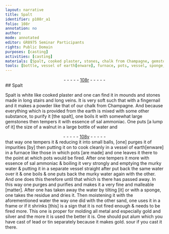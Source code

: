 ```yaml
---
layout: narrative
title: Spalt
identifier: p108r_a1
folio: 108r
annotation: no
author:
mode: annotated
editor: GR8975 Seminar Participants
rights: Public Domain
purposes: [casting]
activities: [casting]
materials: [Spalt, cooked plaster, stones, chalk from Champagne, gemstones, essence of sal ammoniac, water, murky water, sand, metal, gold, silver, alum, lead, tin]
tools: [bottle, vessel of earth[enware], furnace, pots, vessel, sponge, frame]
---
```


 <div class="folio" align="center">- - - - - <a href="http://gallica.bnf.fr/ark:/12148/btv1b10500001g/f221.image" target="_blank">108r</a> - - - - - </div>   
## <span class="material">Spalt</span>

 
<span class="activity"></span> <span class="material">Spalt</span> is white like <span class="material">cooked plaster</span> and one can find it in mounds and <span class="material">stones</span> made in long stairs and long veins. It is very soft such that with a fingernail and it makes a powder like that of our <span class="material">chalk from Champagne</span>. And because everything which is provided from the earth is mixed with some other substance, to purify it [the spalt], one boils it with somewhat large <span class="material">gemstones</span> then tempers it with <span class="material">essence of sal ammoniac</span>. One puts [a lump of it] <span class="unit">the size of a walnut</span> in a large <span class="tool">bottle</span> of <span class="material">water</span> and <div class="folio" align="center">- - - - - <a href="http://gallica.bnf.fr/ark:/12148/btv1b10500001g/f222.image" target="_blank">108v</a> - - - - - </div>that way one tempers it & reducing it into small balls, [one] purges it of impurities [by] then putting it on to cook cleanly in a <span class="tool">vessel of earth[enware]</span> in a <span class="tool">furnace</span> like those in which <span class="tool">pots</span> [are made] and one leaves it there to the point at which <span class="tool">pots</span> would be fired. After one tempers it more with <span class="material">essence of sal ammoniac</span> & boiling it very strongly and emptying the <span class="material">murky water</span> & putting it in a separate <span class="tool">vessel</span> straight after put back the same <span class="material">water</span> over it & one boils & one puts back the <span class="material">murky water</span> again with the other. And one does this therefore until that which is there has passed away. In this way one purges and purifies and makes it a very fine and malleable [matter]. After one has taken away the <span class="material">water</span> by tilting [it] or with a <span class="tool">sponge</span>, one takes the residue and dries it. Then moistening it with the aforementioned <span class="material">water</span> the way one did with the other <span class="material">sand</span>, one uses it in a <span class="tool">frame</span> or if it shrinks [this] is a sign that it is not fired enough & needs to be fired more. This one is proper for molding all <span class="material">metal</span> and especially <span class="material">gold</span> and <span class="material">silver</span> and the more it is used the better it is. One should put <span class="material">alum</span> which you have cast of <span class="material">lead</span> or <span class="material">tin</span> separately because it makes <span class="material">gold</span>. sour if you cast it there. 
 